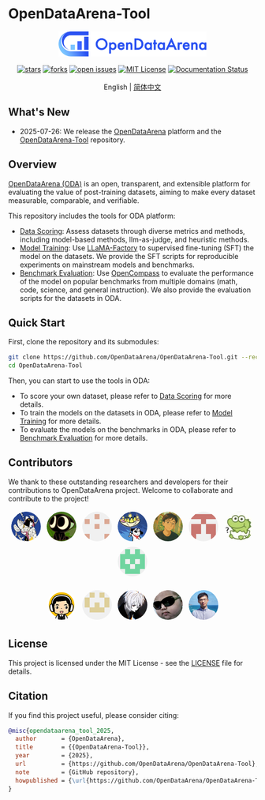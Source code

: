# OpenDataArena-Tool

<p align="center">
  <img src="docs/imgs/OpenDataArena.svg" width="300px" style="vertical-align:middle;">
  <br />
  <br />
  <a href="https://github.com/OpenDataArena/OpenDataArena-Tool"><img alt="stars" src="https://img.shields.io/github/stars/OpenDataArena/OpenDataArena-Tool" /></a>
  <a href="https://github.com/OpenDataArena/OpenDataArena-Tool"><img alt="forks" src="https://img.shields.io/github/forks/OpenDataArena/OpenDataArena-Tool" /></a>
  <a href="https://github.com/OpenDataArena/OpenDataArena-Tool/issues"><img alt="open issues" src="https://img.shields.io/github/issues-raw/OpenDataArena/OpenDataArena-Tool" /></a>
  <a href="https://github.com/OpenDataArena/OpenDataArena-Tool/blob/main/LICENSE"><img alt="MIT License" src="https://img.shields.io/badge/license-MIT-blue.svg" /></a>
  <!-- <a href="https://github.com/OpenDataArena/OpenDataArena-Tool/releases">
    <img alt="Latest Release" src="https://img.shields.io/github/release/OpenDataArena/OpenDataArena-Tool.svg" />
  </a> -->
  <a href="https://opendataarena-tool.readthedocs.io/en/latest/?badge=latest"><img alt="Documentation Status" src="https://readthedocs.org/projects/opendataarena-tool/badge/?version=latest" /></a>
  <br />
  <br />
  English | <a href="README_zh-CN.md">简体中文</a>
</p>


## What's New
- 2025-07-26: We release the [OpenDataArena](https://opendataarena.github.io/) platform and the [OpenDataArena-Tool](https://github.com/OpenDataArena/OpenDataArena-Tool) repository.

## Overview
[OpenDataArena (ODA)](https://opendataarena.github.io/) is an open, transparent, and extensible platform for evaluating the value of post-training datasets, aiming to make every dataset measurable, comparable, and verifiable.

This repository includes the tools for ODA platform:
- [Data Scoring](./data_scorer): Assess datasets through diverse metrics and methods, including model-based methods, llm-as-judge, and heuristic methods.
- [Model Training](./model_train): Use [LLaMA-Factory](https://github.com/hiyouga/LLaMA-Factory) to supervised fine-tuning (SFT) the model on the datasets. We provide the SFT scripts for reproducible experiments on mainstream models and benchmarks.
- [Benchmark Evaluation](./model_eval): Use [OpenCompass](https://github.com/open-compass/opencompass) to evaluate the performance of the model on popular benchmarks from multiple domains (math, code, science, and general instruction). We also provide the evaluation scripts for the datasets in ODA.

## Quick Start
First, clone the repository and its submodules:
```bash
git clone https://github.com/OpenDataArena/OpenDataArena-Tool.git --recursive
cd OpenDataArena-Tool
```
Then, you can start to use the tools in ODA:
* To score your own dataset, please refer to [Data Scoring](./data_scorer) for more details.
* To train the models on the datasets in ODA, please refer to [Model Training](./model_train) for more details.
* To evaluate the models on the benchmarks in ODA, please refer to [Benchmark Evaluation](./model_eval) for more details.

## Contributors
We thank to these outstanding researchers and developers for their contributions to OpenDataArena project. Welcome to collaborate and contribute to the project!
<p align="center">
  <a href="https://github.com/gavinwxy" title="Xiaoyang Wang"><img src="docs/avatars_circle/gavinwxy.png" width="60" alt="Xiaoyang Wang" style="border-radius: 50%; margin: 4px;"></a>
  <a href="https://github.com/QizhiPei" title="Qizhi Pei"><img src="docs/avatars_circle/QizhiPei.png" width="60" alt="Qizhi Pei" style="border-radius: 50%; margin: 4px;"></a>
  <a href="https://github.com/orangeadegit" title="Mengzhang Cai"><img src="docs/avatars_circle/orangeadegit.png" width="60" alt="Mengzhang Cai" style="border-radius: 50%; margin: 4px;"></a>
  <a href="https://github.com/Word2VecT" title="Zinan Tang"><img src="docs/avatars_circle/Word2VecT.png" width="60" alt="Zinan Tang" style="border-radius: 50%; margin: 4px;"></a>
  <a href="https://github.com/Leey21" title="Yu Li"><img src="docs/avatars_circle/Leey21.png" width="60" alt="Yu Li" style="border-radius: 50%; margin: 4px;"></a>
  <a href="https://github.com/Bl404ue" title="Mengyuan Sun"><img src="docs/avatars_circle/Bl404ue.png" width="60" alt="Mengyuan Sun" style="border-radius: 50%; margin: 4px;"></a>
  <a href="https://github.com/LHL3341" title="Honglin Lin"><img src="docs/avatars_circle/LHL3341.png" width="60" alt="Honglin Lin" style="border-radius: 50%; margin: 4px;"></a>
  <a href="https://github.com/GX-XinGao" title="Xin Gao"><img src="docs/avatars_circle/GX-XinGao.png" width="60" alt="Xin Gao" style="border-radius: 50%; margin: 4px;"></a>
  <br />
  <br />
  <a href="https://github.com/apeterswu" title="Lijun Wu"><img src="docs/avatars_circle/apeterswu.png" width="60" alt="Lijun Wu" style="border-radius: 50%; margin: 4px;"></a>
  <a href="https://github.com/pzs19" title="Zhuoshi Pan"><img src="docs/avatars_circle/pzs19.png" width="60" alt="Zhuoshi Pan" style="border-radius: 50%; margin: 4px;"></a>
  <a href="https://github.com/ming-bot" title="Chenlin Ming"><img src="docs/avatars_circle/ming-bot.png" width="60" alt="Chenlin Ming" style="border-radius: 50%; margin: 4px;"></a>
  <a href="https://github.com/ChampionZhong" title="Zhanping Zhong"><img src="docs/avatars_circle/ChampionZhong.png" width="60" alt="Zhanping Zhong" style="border-radius: 50%; margin: 4px;"></a>
  <a href="https://github.com/conghui" title="Conghui He"><img src="docs/avatars_circle/conghui.png" width="60" alt="Conghui He" style="border-radius: 50%; margin: 4px;"></a>
</p>



## License
This project is licensed under the MIT License - see the [LICENSE](./LICENSE) file for details.

## Citation
If you find this project useful, please consider citing:

```bibtex
@misc{opendataarena_tool_2025,
  author       = {OpenDataArena},
  title        = {{OpenDataArena-Tool}},
  year         = {2025},
  url          = {https://github.com/OpenDataArena/OpenDataArena-Tool},
  note         = {GitHub repository},
  howpublished = {\url{https://github.com/OpenDataArena/OpenDataArena-Tool}},
}
```

<!-- ## Star History
![Star History Chart](https://api.star-history.com/svg?repos=OpenDataArena/OpenDataArena-Tool&type=Date) -->
